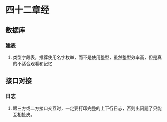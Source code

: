# 四十二章经


## 数据库

### 建表

1. 类型字段表，推荐使用名字枚举，而不是使用整型，虽然整型效率高，但是真的不适合观看和记忆

## 接口对接

### 日志

1. 跟三方或二方接口交互时，一定要打印完整的上下行日志，否则出问题了只能互相扯皮。
